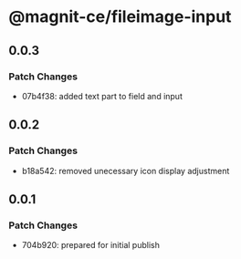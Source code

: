 # @magnit-ce/fileimage-input

## 0.0.3

### Patch Changes

- 07b4f38: added text part to field and input

## 0.0.2

### Patch Changes

- b18a542: removed unecessary icon display adjustment

## 0.0.1

### Patch Changes

- 704b920: prepared for initial publish
